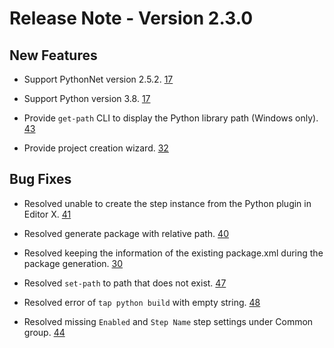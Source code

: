 # Release Note - Version 2.3.0

## New Features

- Support PythonNet version 2.5.2. [17](https://gitlab.com/OpenTAP/Plugins/python/-/issues/17)

- Support Python version 3.8. [17](https://gitlab.com/OpenTAP/Plugins/python/-/issues/17)

- Provide `get-path` CLI to display the Python library path (Windows only). [43](https://gitlab.com/OpenTAP/Plugins/python/-/issues/43)

- Provide project creation wizard. [32](https://gitlab.com/OpenTAP/Plugins/python/-/issues/32)

## Bug Fixes

- Resolved unable to create the step instance from the Python plugin in Editor X. [41](https://gitlab.com/OpenTAP/Plugins/python/-/issues/41)

- Resolved generate package with relative path. [40](https://gitlab.com/OpenTAP/Plugins/python/-/issues/40)

- Resolved keeping the information of the existing package.xml during the package generation. [30](https://gitlab.com/OpenTAP/Plugins/python/-/issues/30)

- Resolved `set-path` to path that does not exist. [47](https://gitlab.com/OpenTAP/Plugins/python/-/issues/47)

- Resolved error of `tap python build` with empty string. [48](https://gitlab.com/OpenTAP/Plugins/python/-/issues/48)

- Resolved missing `Enabled` and `Step Name` step settings under Common group. [44](https://gitlab.com/OpenTAP/Plugins/python/-/issues/44)